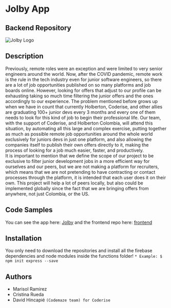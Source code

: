 # Jolby App

## Backend Repository
![Jolby Logo](https://thirsty-bhaskara-9f8dd9.netlify.app/static/media/logo.2be84f51.png)

## Description
Previously, remote roles were an exception and were limited to very senior engineers around the world. Now, after the COVID pandemic, remote work is the rule in the tech industry even for junior software engineers, so there are a lot of job opportunities published on so many platforms and job boards online. However, looking for offers that adjust to our profile can be exhausting taking so much time filtering the junior offers and the ones accordingly to our experience. The problem mentioned before grows up when we have in count that currently Holberton, Coderise, and other allies are graduating 100+ junior devs every 3 months and every one of them needs to look for this kind of job to begin their professional life. 
Our team, with the support of Coderise, and Holberton Colombia, will attend this situation, by automating all this large and complex exercise, putting together as much as possible remote job opportunities around the whole world exclusively for juniors devs in just one platform, and also allowing the companies itself to publish their own offers directly to it, making the process of looking for a job much easier, faster, and productively.  
It is important to mention that we define the scope of our project to be exclusive to filter junior development jobs in a more efficient way for ourselves and our peers, but we are not making a platform for recruiters, which means that we are not pretending to have contracting or contact processes through the platform, it is intended that each user does it on their own.
This project will help a lot of peers locally, but also could be implemented globally since the fact that we are bringing offers from anywhere, not just Colombia, or the US.
## Code Samples
You can see the app here: [Jolby](https://jolby-front.herokuapp.com/)
and the frontend repo here: [frontend](https://github.com/CrisRuedaP/Jolby)
## Installation
You only need to download the repositories and install all the firebase dependencies and node modules inside the functions folder!
```* Example: $ npm init express --save```
## Authors 
* Marisol Ramirez
* Cristina Rueda
* David Hincapié
```(Codemaze team) for Coderise```